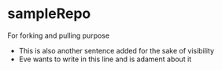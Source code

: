 # sampleRepo
For forking and pulling purpose
- This is also another sentence added for the sake of visibility
- Eve wants to write in this line and is adament about it

